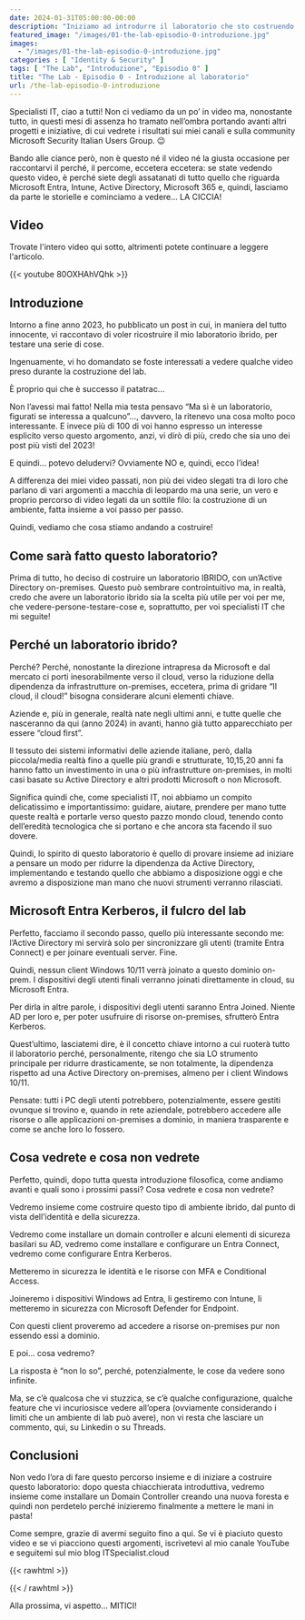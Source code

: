 ```yaml
---
date: 2024-01-31T05:00:00-00:00
description: "Iniziamo ad introdurre il laboratorio che sto costruendo, basato su Microsoft Entra, Active Directory, Microsoft Intune, Microsoft 365 e Microsoft Defender for Endpoint."
featured_image: "/images/01-the-lab-episodio-0-introduzione.jpg"
images:
  - "/images/01-the-lab-episodio-0-introduzione.jpg"
categories : [ "Identity & Security" ]
tags: [ "The Lab", "Introduzione", "Episodio 0" ]
title: "The Lab - Episodio 0 - Introduzione al laboratorio"
url: /the-lab-episodio-0-introduzione
---
```

Specialisti IT, ciao a tutti! Non ci vediamo da un po’ in video ma, nonostante tutto, in questi mesi di assenza ho tramato nell’ombra portando avanti altri progetti e iniziative, di cui vedrete i risultati sui miei canali e sulla community Microsoft Security Italian Users Group. 😉

Bando alle ciance però, non è questo né il video né la giusta occasione per raccontarvi il perché, il percome, eccetera eccetera: se state vedendo questo video, è perché siete degli assatanati di tutto quello che riguarda Microsoft Entra, Intune, Active Directory, Microsoft 365 e, quindi, lasciamo da parte le storielle e cominciamo a vedere... LA CICCIA!

## Video
Trovate l'intero video qui sotto, altrimenti potete continuare a leggere l'articolo.

{{< youtube 80OXHAhVQhk >}}

## Introduzione

Intorno a fine anno 2023, ho pubblicato un post in cui, in maniera del tutto innocente, vi raccontavo di voler ricostruire il mio laboratorio ibrido, per testare una serie di cose.

Ingenuamente, vi ho domandato se foste interessati a vedere qualche video preso durante la costruzione del lab.

È proprio qui che è successo il patatrac...

Non l’avessi mai fatto! Nella mia testa pensavo “Ma sì è un laboratorio, figurati se interessa a qualcuno”..., davvero, la ritenevo una cosa molto poco interessante. E invece più di 100 di voi hanno espresso un interesse esplicito verso questo argomento, anzi, vi dirò di più, credo che sia uno dei post più visti del 2023!

E quindi... potevo deludervi? Ovviamente NO e, quindi, ecco l’idea! 

A differenza dei miei video passati, non più dei video slegati tra di loro che parlano di vari argomenti a macchia di leopardo ma una serie, un vero e proprio percorso di video legati da un sottile filo: la costruzione di un ambiente, fatta insieme a voi passo per passo.

Quindi, vediamo che cosa stiamo andando a costruire!

## Come sarà fatto questo laboratorio?

Prima di tutto, ho deciso di costruire un laboratorio IBRIDO, con un’Active Directory on-premises. Questo può sembrare controintuitivo ma, in realtà, credo che avere un laboratorio ibrido sia la scelta più utile per voi per me, che vedere-persone-testare-cose e, soprattutto, per voi specialisti IT che mi seguite!

## Perché un laboratorio ibrido?

Perché? Perché, nonostante la direzione intrapresa da Microsoft e dal mercato ci porti inesorabilmente verso il cloud, verso la riduzione della dipendenza da infrastrutture on-premises, eccetera, prima di gridare “Il cloud, il cloud!” bisogna considerare alcuni elementi chiave.

Aziende e, più in generale, realtà nate negli ultimi anni, e tutte quelle che nasceranno da qui (anno 2024) in avanti, hanno già tutto apparecchiato per essere “cloud first”.

Il tessuto dei sistemi informativi delle aziende italiane, però, dalla piccola/media realtà fino a quelle più grandi e strutturate, 10,15,20 anni fa hanno fatto un investimento in una o più infrastrutture on-premises, in molti casi basate su Active Directory e altri prodotti Microsoft o non Microsoft.

Significa quindi che, come specialisti IT, noi abbiamo un compito delicatissimo e importantissimo: guidare, aiutare, prendere per mano tutte queste realtà e portarle verso questo pazzo mondo cloud, tenendo conto dell’eredità tecnologica che si portano e che ancora sta facendo il suo dovere.

Quindi, lo spirito di questo laboratorio è quello di provare insieme ad iniziare a pensare un modo per ridurre la dipendenza da Active Directory, implementando e testando quello che abbiamo a disposizione oggi e che avremo a disposizione man mano che nuovi strumenti verranno rilasciati.

## Microsoft Entra Kerberos, il fulcro del lab

Perfetto, facciamo il secondo passo, quello più interessante secondo me: l’Active Directory mi servirà solo per sincronizzare gli utenti (tramite Entra Connect) e per joinare eventuali server. Fine.

Quindi, nessun client Windows 10/11 verrà joinato a questo dominio on-prem. I dispositivi degli utenti finali verranno joinati direttamente in cloud, su Microsoft Entra.

Per dirla in altre parole, i dispositivi degli utenti saranno Entra Joined. Niente AD per loro e, per poter usufruire di risorse on-premises, sfrutterò Entra Kerberos.

Quest’ultimo, lasciatemi dire, è il concetto chiave intorno a cui ruoterà tutto il laboratorio perché, personalmente, ritengo che sia LO strumento principale per ridurre drasticamente, se non totalmente, la dipendenza rispetto ad una Active Directory on-premises, almeno per i client Windows 10/11.

Pensate: tutti i PC degli utenti potrebbero, potenzialmente, essere gestiti ovunque si trovino e, quando in rete aziendale, potrebbero accedere alle risorse o alle applicazioni on-premises a dominio, in maniera trasparente e come se anche loro lo fossero.

## Cosa vedrete e cosa non vedrete

Perfetto, quindi, dopo tutta questa introduzione filosofica, come andiamo avanti e quali sono i prossimi passi? Cosa vedrete e cosa non vedrete?

Vedremo insieme come costruire questo tipo di ambiente ibrido, dal punto di vista dell’identità e della sicurezza. 

Vedremo come installare un domain controller e alcuni elementi di sicureza basilari su AD, vedremo come installare e configurare un Entra Connect, vedremo come configurare Entra Kerberos.

Metteremo in sicurezza le identità e le risorse con MFA e Conditional Access.

Joineremo i dispositivi Windows ad Entra, li gestiremo con Intune, li metteremo in sicurezza con Microsoft Defender for Endpoint.

Con questi client proveremo ad accedere a risorse on-premises pur non essendo essi a dominio.

E poi... cosa vedremo?

La risposta è “non lo so”, perché, potenzialmente, le cose da vedere sono infinite.

Ma, se c’è qualcosa che vi stuzzica, se c’è qualche configurazione, qualche feature che vi incuriosisce vedere all’opera (ovviamente considerando i limiti che un ambiente di lab può avere), non vi resta che lasciare un commento, qui, su Linkedin o su Threads.

## Conclusioni

Non vedo l’ora di fare questo percorso insieme e di iniziare a costruire questo laboratorio: dopo questa chiacchierata introduttiva, vedremo insieme come installare un Domain Controller creando una nuova foresta e quindi non perdetelo perché inizieremo finalmente a mettere le mani in pasta!

Come sempre, grazie di avermi seguito fino a qui. Se vi è piaciuto questo video e se vi piacciono questi argomenti, iscrivetevi al mio canale YouTube e seguitemi sul mio blog ITSpecialist.cloud

{{< rawhtml >}}
  <script src="https://apis.google.com/js/platform.js"></script>
  <div class="g-ytsubscribe" data-channelid="UCDNe_oC28ozt_LJ-8kWQbEA" data-layout="full" data-count="hidden"></div>
{{< / rawhtml >}}

Alla prossima, vi aspetto... MITICI!
